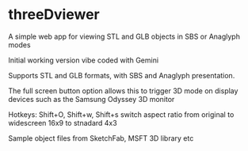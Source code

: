 # threeDviewer

A simple web app for viewing STL and GLB objects in SBS or Anaglyph modes

Initial working version vibe coded with Gemini

Supports STL and GLB formats, with SBS and Anaglyph presentation. 

The full screen button option allows this to trigger 3D mode on display devices such as the Samsung Odyssey 3D monitor

Hotkeys: Shift+O, Shift+w, Shift+s  switch aspect ratio from original to widescreen 16x9 to stnadard 4x3

Sample object files from SketchFab, MSFT 3D library etc
